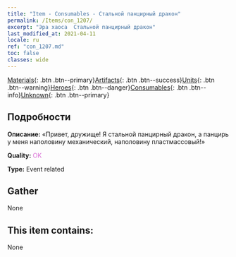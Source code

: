```yaml
---
title: "Item - Consumables - Стальной панцирный дракон"
permalink: /Items/con_1207/
excerpt: "Эра хаоса  Стальной панцирный дракон"
last_modified_at: 2021-04-11
locale: ru
ref: "con_1207.md"
toc: false
classes: wide
---
```

 [Materials](/ru/Items/){: .btn .btn--primary}[Artifacts](/ru/Items/Artifacts/){: .btn .btn--success}[Units](/ru/Items/Units/){: .btn .btn--warning}[Heroes](/ru/Items/Heroes/){: .btn .btn--danger}[Consumables](/ru/Items/Consumables/){: .btn .btn--info}[Unknown](/ru/Items/Unknown/){: .btn .btn--primary}

## Подробности
 **Описание:** «Привет, дружище! Я стальной панцирный дракон, а панцирь у меня наполовину механический, наполовину пластмассовый!»

 **Quality:** <span style="color: #DA70D6">OK</span>

 **Type:** Event related

## Gather

  None

## This item contains:

  None

